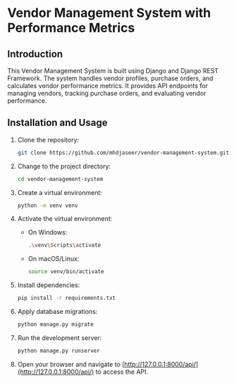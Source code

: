 # Vendor Management System with Performance Metrics

## Introduction

This Vendor Management System is built using Django and Django REST Framework. The system handles vendor profiles, purchase orders, and calculates vendor performance metrics. It provides API endpoints for managing vendors, tracking purchase orders, and evaluating vendor performance.


## Installation and Usage

1. Clone the repository:

    ```bash
    git clone https://github.com/mhdjaseer/vendor-management-system.git
    ```

2. Change to the project directory:

    ```bash
    cd vendor-management-system
    ```

3. Create a virtual environment:

    ```bash
    python -m venv venv
    ```

4. Activate the virtual environment:

    - On Windows:

        ```bash
        .\venv\Scripts\activate
        ```

    - On macOS/Linux:

        ```bash
        source venv/bin/activate
        ```

5. Install dependencies:

    ```bash
    pip install -r requirements.txt
    ```

6. Apply database migrations:

    ```bash
    python manage.py migrate
    ```

7. Run the development server:

    ```bash
    python manage.py runserver
    ```

8. Open your browser and navigate to [http://127.0.0.1:8000/api/](http://127.0.0.1:8000/api/) to access the API.

